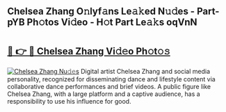 ## Chelsea Zhang O𝚗lyf𝚊ns Le𝚊𝚔ed N𝚞𝚍es - Part-pYB Ph𝚘tos Vi𝚍eo - H𝚘t Part Le𝚊𝚔s oqVnN

# <h2><a href="http://hf63qy.feru.top/?c=Chelsea+Zhang">🔗 👉 🔴 Chelsea Zhang Vi𝚍𝚎o Ph𝚘t𝚘𝚜</a></h2>

[![Chelsea Zhang Nu𝚍𝚎s](https://i.imgur.com/0TWrTi3.gif)](http://hf63qy.feru.top/?c=Chelsea+Zhang)
Digital artist Chelsea Zhang and social media personality, recognized for disseminating dance and lifestyle content via collaborative dance performances and brief videos. A public figure like Chelsea Zhang, with a large platform and a captive audience, has a responsibility to use his influence for good. 
